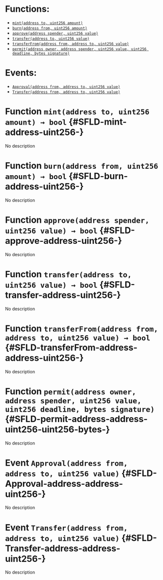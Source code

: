 

# Functions:
- [`mint(address to, uint256 amount)`](#SFLD-mint-address-uint256-)
- [`burn(address from, uint256 amount)`](#SFLD-burn-address-uint256-)
- [`approve(address spender, uint256 value)`](#SFLD-approve-address-uint256-)
- [`transfer(address to, uint256 value)`](#SFLD-transfer-address-uint256-)
- [`transferFrom(address from, address to, uint256 value)`](#SFLD-transferFrom-address-address-uint256-)
- [`permit(address owner, address spender, uint256 value, uint256 deadline, bytes signature)`](#SFLD-permit-address-address-uint256-uint256-bytes-)

# Events:
- [`Approval(address from, address to, uint256 value)`](#SFLD-Approval-address-address-uint256-)
- [`Transfer(address from, address to, uint256 value)`](#SFLD-Transfer-address-address-uint256-)

# Function `mint(address to, uint256 amount) → bool` {#SFLD-mint-address-uint256-}
No description
# Function `burn(address from, uint256 amount) → bool` {#SFLD-burn-address-uint256-}
No description
# Function `approve(address spender, uint256 value) → bool` {#SFLD-approve-address-uint256-}
No description
# Function `transfer(address to, uint256 value) → bool` {#SFLD-transfer-address-uint256-}
No description
# Function `transferFrom(address from, address to, uint256 value) → bool` {#SFLD-transferFrom-address-address-uint256-}
No description
# Function `permit(address owner, address spender, uint256 value, uint256 deadline, bytes signature)` {#SFLD-permit-address-address-uint256-uint256-bytes-}
No description

# Event `Approval(address from, address to, uint256 value)` {#SFLD-Approval-address-address-uint256-}
No description
# Event `Transfer(address from, address to, uint256 value)` {#SFLD-Transfer-address-address-uint256-}
No description
